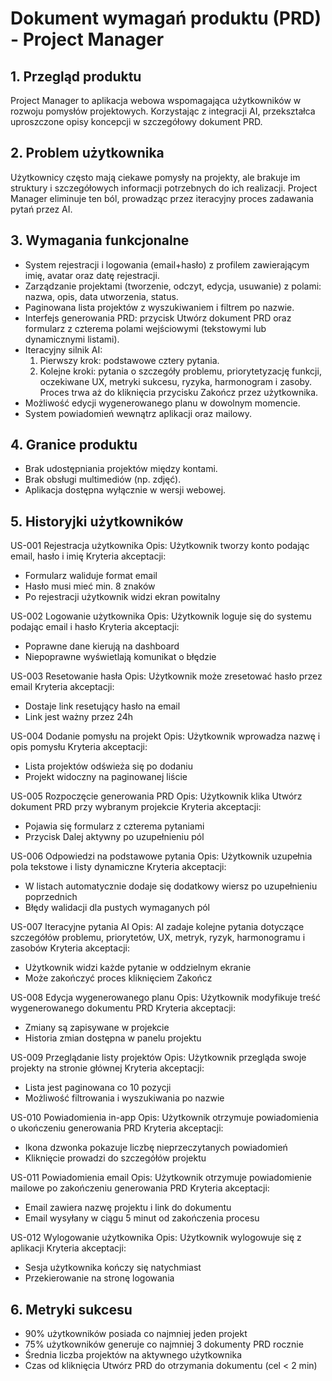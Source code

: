 # Dokument wymagań produktu (PRD) - Project Manager

## 1. Przegląd produktu

Project Manager to aplikacja webowa wspomagająca użytkowników w rozwoju pomysłów projektowych. Korzystając z integracji AI, przekształca uproszczone opisy koncepcji w szczegółowy dokument PRD.

## 2. Problem użytkownika

Użytkownicy często mają ciekawe pomysły na projekty, ale brakuje im struktury i szczegółowych informacji potrzebnych do ich realizacji. Project Manager eliminuje ten ból, prowadząc przez iteracyjny proces zadawania pytań przez AI.

## 3. Wymagania funkcjonalne

- System rejestracji i logowania (email+hasło) z profilem zawierającym imię, avatar oraz datę rejestracji.
- Zarządzanie projektami (tworzenie, odczyt, edycja, usuwanie) z polami: nazwa, opis, data utworzenia, status.
- Paginowana lista projektów z wyszukiwaniem i filtrem po nazwie.
- Interfejs generowania PRD: przycisk Utwórz dokument PRD oraz formularz z czterema polami wejściowymi (tekstowymi lub dynamicznymi listami).
- Iteracyjny silnik AI:
  1. Pierwszy krok: podstawowe cztery pytania.
  2. Kolejne kroki: pytania o szczegóły problemu, priorytetyzację funkcji, oczekiwane UX, metryki sukcesu, ryzyka, harmonogram i zasoby.
     Proces trwa aż do kliknięcia przycisku Zakończ przez użytkownika.
- Możliwość edycji wygenerowanego planu w dowolnym momencie.
- System powiadomień wewnątrz aplikacji oraz mailowy.

## 4. Granice produktu

- Brak udostępniania projektów między kontami.
- Brak obsługi multimediów (np. zdjęć).
- Aplikacja dostępna wyłącznie w wersji webowej.

## 5. Historyjki użytkowników

US-001 Rejestracja użytkownika
Opis: Użytkownik tworzy konto podając email, hasło i imię
Kryteria akceptacji:

- Formularz waliduje format email
- Hasło musi mieć min. 8 znaków
- Po rejestracji użytkownik widzi ekran powitalny

US-002 Logowanie użytkownika
Opis: Użytkownik loguje się do systemu podając email i hasło
Kryteria akceptacji:

- Poprawne dane kierują na dashboard
- Niepoprawne wyświetlają komunikat o błędzie

US-003 Resetowanie hasła
Opis: Użytkownik może zresetować hasło przez email
Kryteria akceptacji:

- Dostaje link resetujący hasło na email
- Link jest ważny przez 24h

US-004 Dodanie pomysłu na projekt
Opis: Użytkownik wprowadza nazwę i opis pomysłu
Kryteria akceptacji:

- Lista projektów odświeża się po dodaniu
- Projekt widoczny na paginowanej liście

US-005 Rozpoczęcie generowania PRD
Opis: Użytkownik klika Utwórz dokument PRD przy wybranym projekcie
Kryteria akceptacji:

- Pojawia się formularz z czterema pytaniami
- Przycisk Dalej aktywny po uzupełnieniu pól

US-006 Odpowiedzi na podstawowe pytania
Opis: Użytkownik uzupełnia pola tekstowe i listy dynamiczne
Kryteria akceptacji:

- W listach automatycznie dodaje się dodatkowy wiersz po uzupełnieniu poprzednich
- Błędy walidacji dla pustych wymaganych pól

US-007 Iteracyjne pytania AI
Opis: AI zadaje kolejne pytania dotyczące szczegółów problemu, priorytetów, UX, metryk, ryzyk, harmonogramu i zasobów
Kryteria akceptacji:

- Użytkownik widzi każde pytanie w oddzielnym ekranie
- Może zakończyć proces kliknięciem Zakończ

US-008 Edycja wygenerowanego planu
Opis: Użytkownik modyfikuje treść wygenerowanego dokumentu PRD
Kryteria akceptacji:

- Zmiany są zapisywane w projekcie
- Historia zmian dostępna w panelu projektu

US-009 Przeglądanie listy projektów
Opis: Użytkownik przegląda swoje projekty na stronie głównej
Kryteria akceptacji:

- Lista jest paginowana co 10 pozycji
- Możliwość filtrowania i wyszukiwania po nazwie

US-010 Powiadomienia in-app
Opis: Użytkownik otrzymuje powiadomienia o ukończeniu generowania PRD
Kryteria akceptacji:

- Ikona dzwonka pokazuje liczbę nieprzeczytanych powiadomień
- Kliknięcie prowadzi do szczegółów projektu

US-011 Powiadomienia email
Opis: Użytkownik otrzymuje powiadomienie mailowe po zakończeniu generowania PRD
Kryteria akceptacji:

- Email zawiera nazwę projektu i link do dokumentu
- Email wysyłany w ciągu 5 minut od zakończenia procesu

US-012 Wylogowanie użytkownika
Opis: Użytkownik wylogowuje się z aplikacji
Kryteria akceptacji:

- Sesja użytkownika kończy się natychmiast
- Przekierowanie na stronę logowania

## 6. Metryki sukcesu

- 90% użytkowników posiada co najmniej jeden projekt
- 75% użytkowników generuje co najmniej 3 dokumenty PRD rocznie
- Średnia liczba projektów na aktywnego użytkownika
- Czas od kliknięcia Utwórz PRD do otrzymania dokumentu (cel < 2 min)
